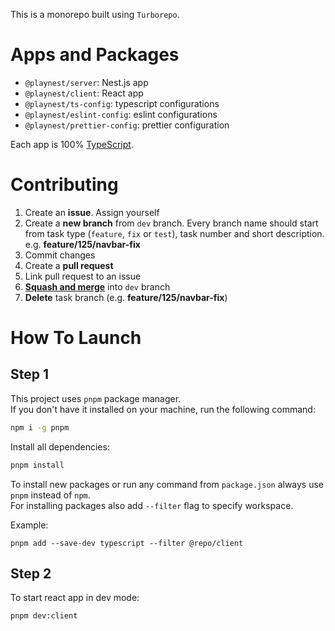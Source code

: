 This is a monorepo built using `Turborepo`.

# Apps and Packages

- `@playnest/server`: Nest.js app
- `@playnest/client`: React app
- `@playnest/ts-config`: typescript configurations
- `@playnest/eslint-config`: eslint configurations
- `@playnest/prettier-config`: prettier configuration

Each app is 100% [TypeScript](https://www.typescriptlang.org/).

# Contributing

1. Create an **issue**. Assign yourself
2. Create a **new branch** from `dev` branch. Every branch name should start from task type (`feature`, `fix` or
   `test`), task number and short description. e.g. **feature/125/navbar-fix**
3. Commit changes
4. Create a **pull request**
5. Link pull request to an issue
6. <ins>**Squash and merge**</ins> into `dev` branch
7. **Delete** task branch (e.g. **feature/125/navbar-fix**)

# How To Launch

## Step 1

This project uses `pnpm` package manager.  
If you don't have it installed on your machine, run the following command:

```bash
npm i -g pnpm
```

Install all dependencies:

```bash
pnpm install
```

To install new packages or run any command from `package.json` always use `pnpm` instead of `npm`.  
For installing packages also add `--filter` flag to specify workspace.

Example:

```
pnpm add --save-dev typescript --filter @repo/client
```

## Step 2

To start react app in dev mode:

```bash
pnpm dev:client
```
